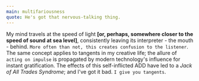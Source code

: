 ```yaml
---
main: multifariousness
quote: He's got that nervous-talking thing.
---
```


My mind travels at the speed of light **\[or, perhaps, somewhere closer to the speed of sound at sea level\]**, consistently leaving its interpreter - the mouth - behind. `More often than not, this creates confusion to the listener`. The same concept applies to tangents in my creative life; the allure of `acting on impulse` is propagated by modern technology's influence for instant gratification. The effects of this self-inflicted ADD have led to a _Jack of All Trades Syndrome_; and I've got it bad. `I give you tangents`.